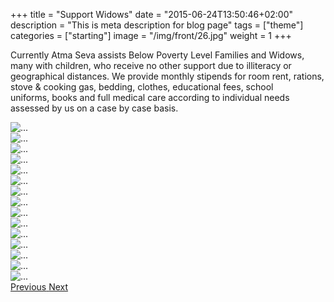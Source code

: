 +++
title = "Support Widows"
date = "2015-06-24T13:50:46+02:00"
description = "This is meta description for blog page"
tags = ["theme"]
categories = ["starting"]
image = "/img/front/26.jpg"
weight = 1
+++

Currently Atma Seva assists Below Poverty Level Families and Widows, many with children, who receive no other support due to illiteracy or geographical distances. We provide monthly stipends for room rent, rations, stove & cooking gas, bedding, clothes, educational fees, school uniforms, books and full medical care according to individual needs assessed by us on a case by case basis.


<div id="carouselExampleControls" class="carousel slide" data-ride="carousel" >
            <div class="carousel-inner">
              <div class="carousel-item active">
                <img src= "/img/supportwidows/1.jpg" class="d-block center-image" alt="...">
              </div> 
              <div class="carousel-item"> 
                <img src= "/img/supportwidows/2.jpg" class="d-block center-image" alt="...">
              </div>
              <div class="carousel-item"> 
                <img src= "/img/supportwidows/3.jpg" class="d-block center-image" alt="...">
              </div>
              <div class="carousel-item"> 
                <img src= "/img/supportwidows/5.jpg" class="d-block center-image" alt="...">
              </div>
              <div class="carousel-item"> 
                <img src= "/img/supportwidows/6.jpg" class="d-block center-image" alt="...">
              </div>
              <div class="carousel-item"> 
                <img src= "/img/supportwidows/7.jpg" class="d-block center-image" alt="...">
              </div>
              <div class="carousel-item"> 
                <img src= "/img/supportwidows/8.jpg" class="d-block center-image" alt="...">
              </div>
              <div class="carousel-item"> 
                <img src= "/img/supportwidows/9.jpg" class="d-block center-image" alt="...">
              </div>
              <div class="carousel-item"> 
                <img src= "/img/supportwidows/10.jpg" class="d-block center-image" alt="...">
              </div>
              <div class="carousel-item"> 
                <img src= "/img/supportwidows/11.jpg" class="d-block center-image" alt="...">
              </div>
              <div class="carousel-item"> 
                <img src= "/img/supportwidows/12.jpg" class="d-block center-image" alt="...">
              </div>
              <div class="carousel-item"> 
                <img src= "/img/supportwidows/13.jpg" class="d-block center-image" alt="...">
              </div>
              <div class="carousel-item"> 
                <img src= "/img/supportwidows/14.jpg" class="d-block center-image" alt="...">
              </div>
              <div class="carousel-item"> 
                <img src= "/img/supportwidows/15.jpg" class="d-block center-image" alt="...">
              </div>
              <div class="carousel-item"> 
                <img src= "/img/supportwidows/16.jpg" class="d-block center-image" alt="...">
              </div>   
            </div><!--end-->
            <a class="carousel-control-prev" href="#carouselExampleControls" role="button" data-slide="prev">
              <span class="carousel-control-prev-icon" aria-hidden="true"></span>
              <span class="sr-only">Previous</span>
            </a>
            <a class="carousel-control-next" href="#carouselExampleControls" role="button" data-slide="next">
              <span class="carousel-control-next-icon" aria-hidden="true"></span>
              <span class="sr-only">Next</span>
            </a>
          </div>
